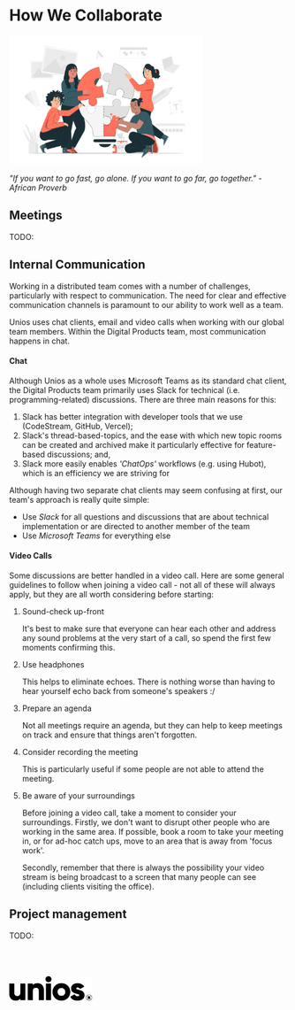 # How We Collaborate

<img src="./images/teamwork.jpg" alt="Unios Campfire" width="350px" />

_"If you want to go fast, go alone. If you want to go far, go together." - African Proverb_

## Meetings

TODO:

## Internal Communication

Working in a distributed team comes with a number of challenges, particularly with respect to communication. The need for clear and effective communication channels is paramount to our ability to work well as a team.

Unios uses chat clients, email and video calls when working with our global team members. Within the Digital Products team, most communication happens in chat.

#### Chat

Although Unios as a whole uses Microsoft Teams as its standard chat client, the Digital Products team primarily uses Slack for technical (i.e. programming-related) discussions. There are three main reasons for this:

1. Slack has better integration with developer tools that we use (CodeStream, GitHub, Vercel);
1. Slack's thread-based-topics, and the ease with which new topic rooms can be created and archived make it particularly effective for feature-based discussions; and,
1. Slack more easily enables _'ChatOps'_ workflows (e.g. using Hubot), which is an efficiency we are striving for

Although having two separate chat clients may seem confusing at first, our team's approach is really quite simple:

- Use _Slack_ for all questions and discussions that are about technical implementation or are directed to another member of the team
- Use _Microsoft Teams_ for everything else

#### Video Calls

Some discussions are better handled in a video call. Here are some general guidelines to follow when joining a video call - not all of these will always apply, but they are all worth considering before starting:

1. Sound-check up-front

   It's best to make sure that everyone can hear each other and address any sound problems at the very start of a call, so spend the first few moments confirming this.

1. Use headphones

   This helps to eliminate echoes. There is nothing worse than having to hear yourself echo back from someone's speakers :/

1. Prepare an agenda

   Not all meetings require an agenda, but they can help to keep meetings on track and ensure that things aren't forgotten.

1. Consider recording the meeting

   This is particularly useful if some people are not able to attend the meeting.

1. Be aware of your surroundings

   Before joining a video call, take a moment to consider your surroundings. Firstly, we don't want to disrupt other people who are working in the same area. If possible, book a room to take your meeting in, or for ad-hoc catch ups, move to an area that is away from 'focus work'.

   Secondly, remember that there is always the possibility your video stream is being broadcast to a screen that many people can see (including clients visiting the office).

## Project management

TODO:

<br />
<br />
<br />
<img src="./images/unios-wordmark-black.png" alt="Unios" width="150px" />
